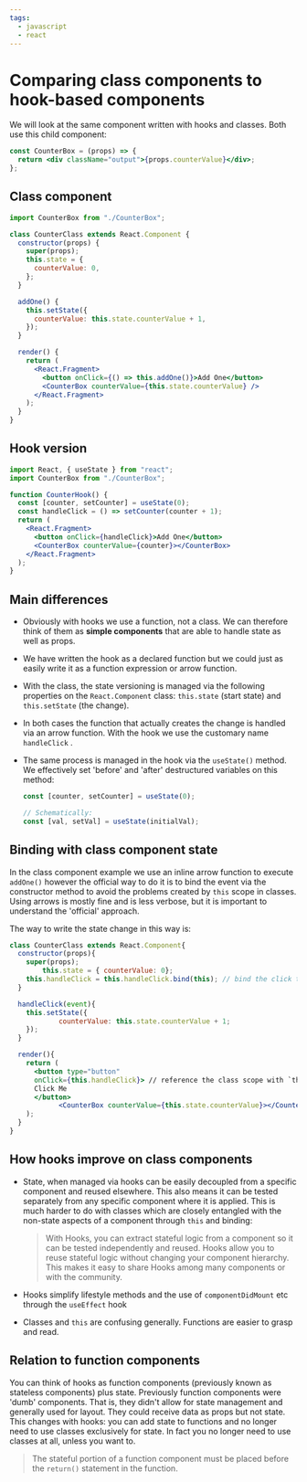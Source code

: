 ```yaml
---
tags:
  - javascript
  - react
---
```


# Comparing class components to hook-based components

We will look at the same component written with hooks and classes. Both use this
child component:

```jsx
const CounterBox = (props) => {
  return <div className="output">{props.counterValue}</div>;
};
```

## Class component

```jsx
import CounterBox from "./CounterBox";

class CounterClass extends React.Component {
  constructor(props) {
    super(props);
    this.state = {
      counterValue: 0,
    };
  }

  addOne() {
    this.setState({
      counterValue: this.state.counterValue + 1,
    });
  }

  render() {
    return (
      <React.Fragment>
        <button onClick={() => this.addOne()}>Add One</button>
        <CounterBox counterValue={this.state.counterValue} />
      </React.Fragment>
    );
  }
}
```

## Hook version

```jsx
import React, { useState } from "react";
import CounterBox from "./CounterBox";

function CounterHook() {
  const [counter, setCounter] = useState(0);
  const handleClick = () => setCounter(counter + 1);
  return (
    <React.Fragment>
      <button onClick={handleClick}>Add One</button>
      <CounterBox counterValue={counter}></CounterBox>
    </React.Fragment>
  );
}
```

## Main differences

- Obviously with hooks we use a function, not a class. We can therefore think of
  them as **simple components** that are able to handle state as well as props.
- We have written the hook as a declared function but we could just as easily
  write it as a function expression or arrow function.
- With the class, the state versioning is managed via the following properties
  on the `React.Component` class: `this.state` (start state) and `this.setState`
  (the change).
- In both cases the function that actually creates the change is handled via an
  arrow function. With the hook we use the customary name `handleClick` .

- The same process is managed in the hook via the `useState()` method. We
  effectively set 'before' and 'after' destructured variables on this method:

  ```jsx
  const [counter, setCounter] = useState(0);

  // Schematically:
  const [val, setVal] = useState(initialVal);
  ```

## Binding with class component state

In the class component example we use an inline arrow function to execute
`addOne()` however the official way to do it is to bind the event via the
constructor method to avoid the problems created by `this` scope in classes.
Using arrows is mostly fine and is less verbose, but it is important to
understand the 'official' approach.

The way to write the state change in this way is:

```jsx
class CounterClass extends React.Component{
  constructor(props){
    super(props);
		this.state = { counterValue: 0};
    this.handleClick = this.handleClick.bind(this); // bind the click to the class scope
  }

  handleClick(event){
    this.setState({
            counterValue: this.state.counterValue + 1;
    });
  }

  render(){
    return (
      <button type="button"
      onClick={this.handleClick}> // reference the class scope with `this`
      Click Me
      </button>
			<CounterBox counterValue={this.state.counterValue}></CounterBox>
    );
  }
}
```

## How hooks improve on class components

- State, when managed via hooks can be easily decoupled from a specific
  component and reused elsewhere. This also means it can be tested separately
  from any specific component where it is applied. This is much harder to do
  with classes which are closely entangled with the non-state aspects of a
  component through `this` and binding:

  > With Hooks, you can extract stateful logic from a component so it can be
  > tested independently and reused. Hooks allow you to reuse stateful logic
  > without changing your component hierarchy. This makes it easy to share Hooks
  > among many components or with the community.

- Hooks simplify lifestyle methods and the use of `componentDidMount` etc
  through the `useEffect` hook
- Classes and `this` are confusing generally. Functions are easier to grasp and
  read.

## Relation to function components

You can think of hooks as function components (previously known as stateless
components) plus state. Previously function components were 'dumb' components.
That is, they didn't allow for state management and generally used for layout.
They could receive data as props but not state. This changes with hooks: you can
add state to functions and no longer need to use classes exclusively for state.
In fact you no longer need to use classes at all, unless you want to.

> The stateful portion of a function component must be placed before the
> `return()` statement in the function.
